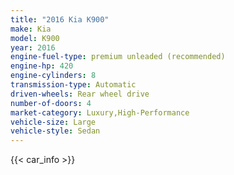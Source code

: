 ```yaml
---
title: "2016 Kia K900"
make: Kia
model: K900
year: 2016
engine-fuel-type: premium unleaded (recommended)
engine-hp: 420
engine-cylinders: 8
transmission-type: Automatic
driven-wheels: Rear wheel drive
number-of-doors: 4
market-category: Luxury,High-Performance
vehicle-size: Large
vehicle-style: Sedan
---
```


{{< car_info >}}
